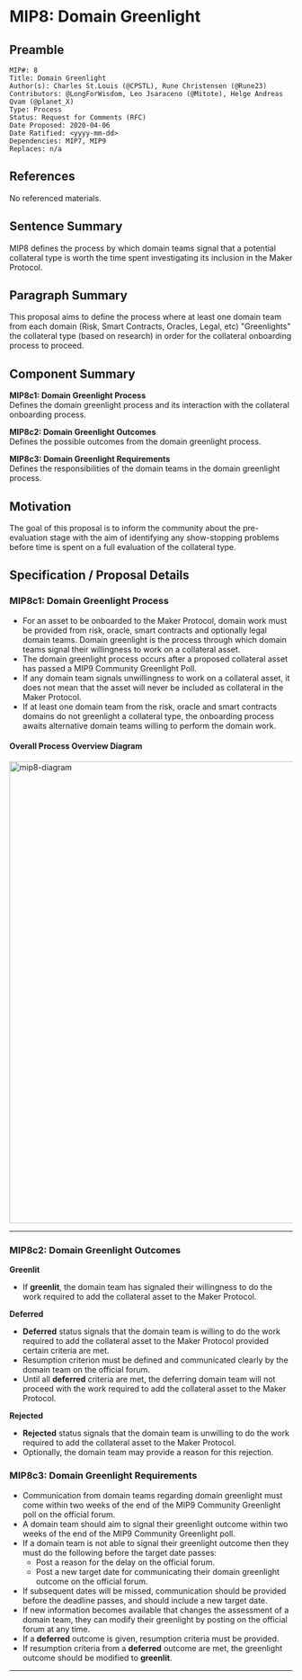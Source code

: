 # MIP8: Domain Greenlight

## Preamble
```
MIP#: 8
Title: Domain Greenlight
Author(s): Charles St.Louis (@CPSTL), Rune Christensen (@Rune23)
Contributors: @LongForWisdom, Leo Jsaraceno (@Mitote), Helge Andreas Qvam (@planet_X)
Type: Process
Status: Request for Comments (RFC)
Date Proposed: 2020-04-06
Date Ratified: <yyyy-mm-dd>
Dependencies: MIP7, MIP9
Replaces: n/a
```
## References
No referenced materials.

## Sentence Summary

MIP8 defines the process by which domain teams signal that a potential collateral type is worth the time spent investigating its inclusion in the Maker Protocol.

## Paragraph Summary

This proposal aims to define the process where at least one domain team from each domain (Risk, Smart Contracts, Oracles, Legal, etc) "Greenlights" the collateral type (based on research) in order for the collateral onboarding process to proceed.

## Component Summary

**MIP8c1: Domain Greenlight Process**  
Defines the domain greenlight process and its interaction with the collateral onboarding process.

**MIP8c2: Domain Greenlight Outcomes**  
Defines the possible outcomes from the domain greenlight process.

**MIP8c3: Domain Greenlight Requirements**  
Defines the responsibilities of the domain teams in the domain greenlight process.

## Motivation

The goal of this proposal is to inform the community about the pre-evaluation stage with the aim of identifying any show-stopping problems before time is spent on a full evaluation of the collateral type.

## Specification / Proposal Details

### MIP8c1: Domain Greenlight Process
- For an asset to be onboarded to the Maker Protocol, domain work must be provided from risk, oracle, smart contracts and optionally legal domain teams. Domain greenlight is the process through which domain teams signal their willingness to work on a collateral asset.
- The domain greenlight process occurs after a proposed collateral asset has passed a MIP9 Community Greenlight Poll.
- If any domain team signals unwillingness to work on a collateral asset, it does not mean that the asset will never be included as collateral in the Maker Protocol.
- If at least one domain team from the risk, oracle and smart contracts domains do not greenlight a collateral type, the onboarding process awaits alternative domain teams willing to perform the domain work. 

#### Overall Process Overview Diagram

<img width="822" alt="mip8-diagram" src="https://user-images.githubusercontent.com/32653033/79890509-9637e000-83cd-11ea-8078-7fcaac410a51.png">

---

### MIP8c2: Domain Greenlight Outcomes

**Greenlit**  
- If **greenlit**, the domain team has signaled their willingness to do the work required to add the collateral asset to the Maker Protocol.

**Deferred**  
- **Deferred** status signals that the domain team is willing to do the work required to add the collateral asset to the Maker Protocol provided certain criteria are met.
- Resumption criterion must be defined and communicated clearly by the domain team on the official forum.
- Until all **deferred** criteria are met, the deferring domain team will not proceed with the work required to add the collateral asset to the Maker Protocol.

**Rejected**  
- **Rejected** status signals that the domain team is unwilling to do the work required to add the collateral asset to the Maker Protocol.
- Optionally, the domain team may provide a reason for this rejection. 

### MIP8c3: Domain Greenlight Requirements

- Communication from domain teams regarding domain greenlight must come within two weeks of the end of the MIP9 Community Greenlight poll on the official forum.
- A domain team should aim to signal their greenlight outcome within two weeks of the end of the MIP9 Community Greenlight poll.
- If a domain team is not able to signal their greenlight outcome then they must do the following before the target date passes:
	- Post a reason for the delay on the official forum.
	- Post a new target date for communicating their domain greenlight outcome on the official forum.
- If subsequent dates will be missed, communication should be provided before the deadline passes, and should include a new target date. 
- If new information becomes available that changes the assessment of a domain team, they can modify their greenlight by posting on the official forum at any time.
- If a **deferred** outcome is given, resumption criteria must be provided.
- If resumption criteria from a **deferred** outcome are met, the greenlight outcome should be modified to **greenlit**.

---


    

